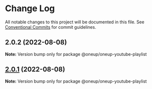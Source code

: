# Change Log

All notable changes to this project will be documented in this file.
See [Conventional Commits](https://conventionalcommits.org) for commit guidelines.

## 2.0.2 (2022-08-08)

**Note:** Version bump only for package @oneup/oneup-youtube-playlist





## [2.0.1](https://github.com/oneupsoft/oneup-youtube-playlist/compare/@oneup/oneup-youtube-playlist@2.0.0...@oneup/oneup-youtube-playlist@2.0.1) (2022-08-08)

**Note:** Version bump only for package @oneup/oneup-youtube-playlist
